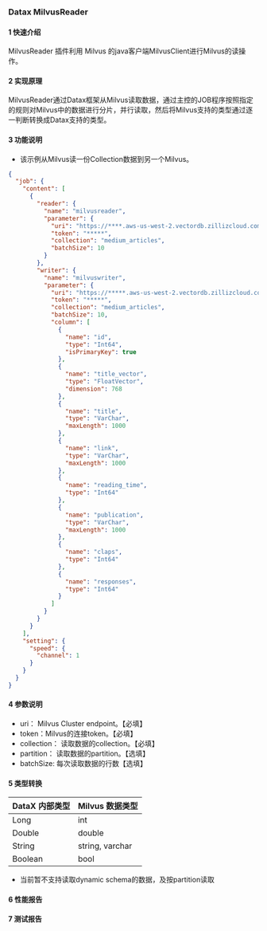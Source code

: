 ### Datax MilvusReader
#### 1 快速介绍

MilvusReader 插件利用 Milvus 的java客户端MilvusClient进行Milvus的读操作。

#### 2 实现原理

MilvusReader通过Datax框架从Milvus读取数据，通过主控的JOB程序按照指定的规则对Milvus中的数据进行分片，并行读取，然后将Milvus支持的类型通过逐一判断转换成Datax支持的类型。

#### 3 功能说明
* 该示例从Milvus读一份Collection数据到另一个Milvus。
```json
{
  "job": {
    "content": [
      {
        "reader": {
          "name": "milvusreader",
          "parameter": {
            "uri": "https://****.aws-us-west-2.vectordb.zillizcloud.com:19532",
            "token": "*****",
            "collection": "medium_articles",
            "batchSize": 10
          }
        },
        "writer": {
          "name": "milvuswriter",
          "parameter": {
            "uri": "https://*****.aws-us-west-2.vectordb.zillizcloud.com:19530",
            "token": "*****",
            "collection": "medium_articles",
            "batchSize": 10,
            "column": [
              {
                "name": "id",
                "type": "Int64",
                "isPrimaryKey": true
              },
              {
                "name": "title_vector",
                "type": "FloatVector",
                "dimension": 768
              },
              {
                "name": "title",
                "type": "VarChar",
                "maxLength": 1000
              },
              {
                "name": "link",
                "type": "VarChar",
                "maxLength": 1000
              },
              {
                "name": "reading_time",
                "type": "Int64"
              },
              {
                "name": "publication",
                "type": "VarChar",
                "maxLength": 1000
              },
              {
                "name": "claps",
                "type": "Int64"
              },
              {
                "name": "responses",
                "type": "Int64"
              }
            ]
          }
        }
      }
    ],
    "setting": {
      "speed": {
        "channel": 1
      }
    }
  }
}
```
	    
#### 4 参数说明

* uri： Milvus Cluster endpoint。【必填】
* token：Milvus的连接token。【必填】
* collection： 读取数据的collection。【必填】
* partition： 读取数据的partition。【选填】
* batchSize: 每次读取数据的行数【选填】

#### 5 类型转换

| DataX 内部类型| Milvus 数据类型     |
| -------- |-----------------|
| Long     | int             |
| Double   | double          |
| String   | string, varchar |
| Boolean  | bool            |

- 当前暂不支持读取dynamic schema的数据，及按partition读取

#### 6 性能报告
#### 7 测试报告
